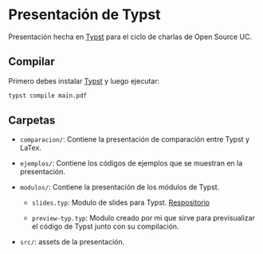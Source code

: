 # Presentación de Typst

Presentación hecha en [Typst](htpps://typst.com) para el ciclo de charlas de Open Source UC.

## Compilar

Primero debes instalar [Typst](htpps://typst.com) y luego ejecutar:

```bash
typst compile main.pdf
```

## Carpetas

- `comparacion/`: Contiene la presentación de comparación entre Typst y LaTex.

- `ejemplos/`: Contiene los códigos de ejemplos que se muestran en la presentación.

- `modulos/`: Contiene la presentación de los módulos de Typst.

  - `slides.typ`: Modulo de slides para Typst. [Respositorio]("https://github.com/andreasKroepelin/typst-slides")

  - `preview-typ.typ`: Modulo creado por mi que sirve para previsualizar el código de Typst junto con su compilación.

- `src/`: assets de la presentación.
